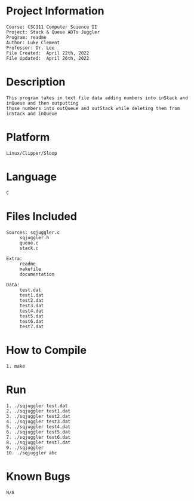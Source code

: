 # Project Information 
	Course: CSC111 Computer Science II
	Project: Stack & Queue ADTs Juggler
	Program: readme
	Author: Luke Clement
	Professor: Dr. Lee
	File Created:  April 22th, 2022
	File Updated:  April 26th, 2022

# Description
	This program takes in text file data adding numbers into inStack and inQueue and then outputting 
	those numbers into outQueue and outStack while deleting them from inStack and inQueue

# Platform
	Linux/Clipper/Sloop

# Language
	C

# Files Included
	Sources: sqjuggler.c
		 sqjuggler.h
		 queue.c
		 stack.c

	Extra:
		 readme
		 makefile
		 documentation

	Data: 
		 test.dat
		 test1.dat
		 test2.dat
		 test3.dat
		 test4.dat
		 test5.dat
		 test6.dat
		 test7.dat

# How to Compile
	1. make

# Run
	1. ./sqjuggler test.dat
	2. ./sqjuggler test1.dat
	3. ./sqjuggler test2.dat
	4. ./sqjuggler test3.dat
	5. ./sqjuggler test4.dat
	6. ./sqjuggler test5.dat
	7. ./sqjuggler test6.dat
	8. ./sqjuggler test7.dat
	9. ./sqjuggler 
	10. ./sqjuggler abc

# Known Bugs
	N/A
